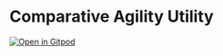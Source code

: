 # Comparative Agility Utility
[![Open in Gitpod](https://gitpod.io/button/open-in-gitpod.svg)](https://gitpod.io/#https://github.com/dthatcherWiley/compAgility)
